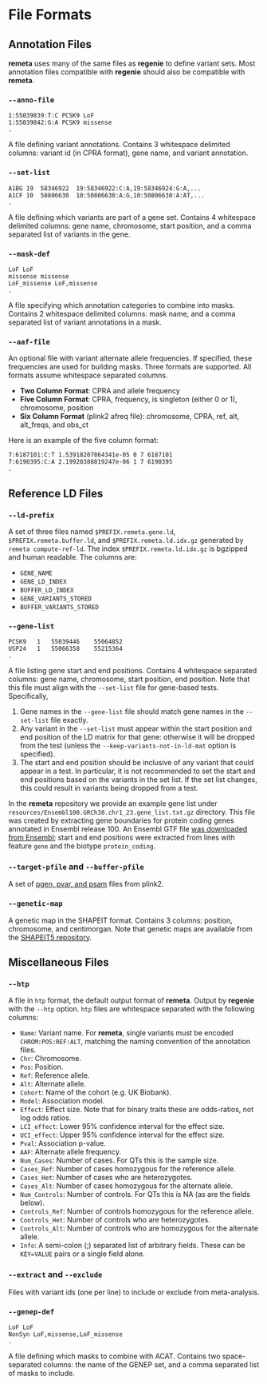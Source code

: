# File Formats

## Annotation Files
**remeta** uses many of the same files as **regenie** to define variant sets.
Most annotation files compatible with **regenie** should also be compatible with **remeta**.

### `--anno-file`
```
1:55039839:T:C PCSK9 LoF
1:55039842:G:A PCSK9 missense
.
```
A file defining variant annotations.
Contains 3 whitespace delimited columns: variant id (in CPRA format), gene name, and variant annotation.

### `--set-list`
```
A1BG 19  58346922  19:58346922:C:A,19:58346924:G:A,...
A1CF 10  50806630  10:50806630:A:G,10:50806630:A:AT,...
.
```
A file defining which variants are part of a gene set.
Contains 4 whitespace delimited columns: gene name, chromosome, start position, and a comma separated list of variants in the gene.

### `--mask-def`
```
LoF LoF
missense missense
LoF_missense LoF,missense
.
```
A file specifying which annotation categories to combine into masks.
Contains 2 whitespace delimited columns: mask name, and a comma separated list of variant annotations in a mask.

### `--aaf-file`
An optional file with variant alternate allele frequencies.
If specified, these frequencies are used for building masks.
Three formats are supported.
All formats assume whitespace separated columns.

* **Two Column Format**: CPRA and allele frequency
* **Five Column Format**: CPRA, frequency, is singleton (either 0 or 1), chromosome, position
* **Six Column Format** (plink2 afreq file): chromosome, CPRA, ref, alt, alt_freqs, and obs_ct

Here is an example of the five column format:
```
7:6187101:C:T 1.53918207864341e-05 0 7 6187101
7:6190395:C:A 2.19920388819247e-06 1 7 6190395
.
```

## Reference LD Files

### `--ld-prefix`
A set of three files named `$PREFIX.remeta.gene.ld`, `$PREFIX.remeta.buffer.ld`, and `$PREFIX.remeta.ld.idx.gz` generated by `remeta compute-ref-ld`.
The index `$PREFIX.remeta.ld.idx.gz` is bgzipped and human readable.
The columns are:

* `GENE_NAME`
* `GENE_LD_INDEX`
* `BUFFER_LD_INDEX`
* `GENE_VARIANTS_STORED`
* `BUFFER_VARIANTS_STORED`

### `--gene-list`
```
PCSK9	1	55039446	55064852
USP24	1	55066358	55215364
.
```
A file listing gene start and end positions.
Contains 4 whitespace separated columns: gene name, chromosome, start position, end position.
Note that this file must align with the `--set-list` file for gene-based tests.
Specifically,

1. Gene names in the `--gene-list` file should match gene names in the `--set-list` file exactly.
2. Any variant in the `--set-list` must appear within the start position and end position of the LD matrix for that gene: otherwise it will be dropped from the test (unless the `--keep-variants-not-in-ld-mat` option is specified).
3. The start and end position should be inclusive of any variant that could appear in a test.
In particular, it is not recommended to set the start and end positions based on the variants in the set list.
If the set list changes, this could result in variants being dropped from a test.

In the **remeta** repository we provide an example gene list under `resources/Ensembl100.GRCh38.chr1_23.gene_list.txt.gz` directory.
This file was created by extracting gene boundaries for protein coding genes annotated in Ensembl release 100.
An Ensembl GTF file [was downloaded from Ensembl](https://ftp.ensembl.org/pub/release-100/gtf/homo_sapiens/Homo_sapiens.GRCh38.100.gtf.gz);
start and end positions were extracted from lines with feature `gene` and the biotype `protein_coding`.

### `--target-pfile` and `--buffer-pfile`
A set of [pgen, pvar, and psam](https://www.cog-genomics.org/plink/2.0/input#pgen) files from plink2.

### `--genetic-map`
A genetic map in the SHAPEIT format.
Contains 3 columns: position, chromosome, and centimorgan.
Note that genetic maps are available from the [SHAPEIT5 repository](https://github.com/odelaneau/shapeit5).

## Miscellaneous Files

### `--htp`
A file in `htp` format, the default output format of **remeta**.
Output by **regenie** with the `--htp` option.
`htp` files are whitespace separated with the following columns:

* `Name`: Variant name. For **remeta**, single variants must be encoded `CHROM:POS:REF:ALT`, matching the naming convention of the annotation files.
* `Chr`: Chromosome.
* `Pos`: Position.
* `Ref`: Reference allele.
* `Alt`: Alternate allele.
* `Cohort`: Name of the cohort (e.g. UK Biobank).
* `Model`: Association model.
* `Effect`: Effect size. Note that for binary traits these are odds-ratios, not log odds ratios.
* `LCI_effect`: Lower 95% confidence interval for the effect size.
* `UCI_effect`: Upper 95% confidence interval for the effect size.
* `Pval`: Association p-value.
* `AAF`: Alternate allele frequency.
* `Num_Cases`: Number of cases. For QTs this is the sample size.
* `Cases_Ref`: Number of cases homozygous for the reference allele.
* `Cases_Het`: Number of cases who are heterozygotes.
* `Cases_Alt`: Number of cases homozygous for the alternate allele.
* `Num_Controls`: Number of controls. For QTs this is NA (as are the fields below).
* `Controls_Ref`: Number of controls homozygous for the reference allele.
* `Controls_Het`: Number of controls who are heterozygotes.
* `Controls_Alt`: Number of controls who are homozygous for the alternate allele.
* `Info`: A semi-colon (;) separated list of arbitrary fields. These can be `KEY=VALUE` pairs or a single field alone.

### `--extract` and `--exclude`
Files with variant ids (one per line) to include or exclude from meta-analysis.

### `--genep-def`
```
LoF LoF
NonSyn LoF,missense,LoF_missense
.
```
A file defining which masks to combine with ACAT.
Contains two space-separated columns: the name of the GENEP set, and a comma separated list of masks to include.

